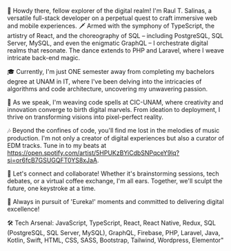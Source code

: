 👋 Howdy there, fellow explorer of the digital realm! I'm Raul T. Salinas, a versatile full-stack developer on a perpetual quest to craft immersive web and mobile experiences. 🗡️ Armed with the symphony of TypeScript, the artistry of React, and the choreography of SQL – including PostgreSQL, SQL Server, MySQL, and even the enigmatic GraphQL – I orchestrate digital realms that resonate. The dance extends to PHP and Laravel, where I weave intricate back-end magic.

🎓 Currently, I'm just ONE semester away from completing my bachelors degree at UNAM in IT, where I've been delving into the intricacies of algorithms and code architecture, uncovering my unwavering passion.

💼 As we speak, I'm weaving code spells at CIC-UNAM, where creativity and innovation converge to birth digital marvels. From ideation to deployment, I thrive on transforming visions into pixel-perfect reality.

🎶 Beyond the confines of code, you'll find me lost in the melodies of music production. I'm not only a creator of digital experiences but also a curator of EDM tracks. Tune in to my beats at https://open.spotify.com/artist/5HPUKzBYiCdbSNPqceY9lq?si=or6fcB7GSUGQFT0YS8xJaA.

🔗 Let's connect and collaborate! Whether it's brainstorming sessions, tech debates, or a virtual coffee exchange, I'm all ears. Together, we'll sculpt the future, one keystroke at a time.

🚀 Always in pursuit of 'Eureka!' moments and committed to delivering digital excellence!

🛠️ Tech Arsenal: JavaScript, TypeScript, React, React Native, Redux, SQL (PostgreSQL, SQL Server, MySQL),  GraphQL, Firebase, PHP, Laravel, Java, Kotlin, Swift, HTML, CSS, SASS, Bootstrap, Tailwind, Wordpress, Elementor"
